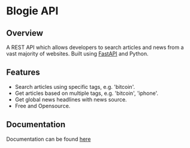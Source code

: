 # Blogie API

## Overview

A REST API which allows developers to search articles and news from a vast majority of websites. Built using [FastAPI](https://fastapi.tiangolo.com/) and Python.

## Features

- Search articles using specific tags, e.g. 'bitcoin'.
- Get articles based on multiple tags, e.g. 'bitcoin', 'iphone'.
- Get global news headlines with news source.
- Free and Opensource.

## Documentation

Documentation can be found [here](https://blogie-api.now.sh/)